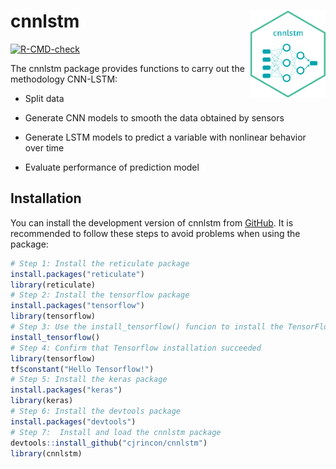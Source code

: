 
<!-- README.md is generated from README.Rmd. Please edit that file -->

# cnnlstm <img src="man/figures/logo_cnnlstm.png" align="right" alt="" width="120" />

<!-- badges: start -->

[![R-CMD-check](https://github.com/cjrincon/cnnlstm/actions/workflows/R-CMD-check.yaml/badge.svg)](https://github.com/cjrincon/cnnlstm/actions/workflows/R-CMD-check.yaml)
<!-- badges: end -->

The cnnlstm package provides functions to carry out the methodology
CNN-LSTM:

- Split data

- Generate CNN models to smooth the data obtained by sensors

- Generate LSTM models to predict a variable with nonlinear behavior
  over time

- Evaluate performance of prediction model

## Installation

You can install the development version of cnnlstm from
[GitHub](https://github.com/). It is recommended to follow these steps
to avoid problems when using the package:

``` r
# Step 1: Install the reticulate package
install.packages("reticulate")
library(reticulate)
# Step 2: Install the tensorflow package
install.packages("tensorflow")
library(tensorflow)
# Step 3: Use the install_tensorflow() funcion to install the TensorFlow module
install_tensorflow()
# Step 4: Confirm that Tensorflow installation succeeded
library(tensorflow)
tf$constant("Hello Tensorflow!")
# Step 5: Install the keras package
install.packages("keras")
library(keras)
# Step 6: Install the devtools package
install.packages("devtools")
# Step 7:  Install and load the cnnlstm package
devtools::install_github("cjrincon/cnnlstm")
library(cnnlstm)
```
